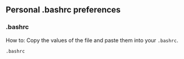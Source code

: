 ## Personal .bashrc preferences

### .bashrc 
How to:
Copy the values of the file and paste them into your `.bashrc`.

```bash
.bashrc
```
